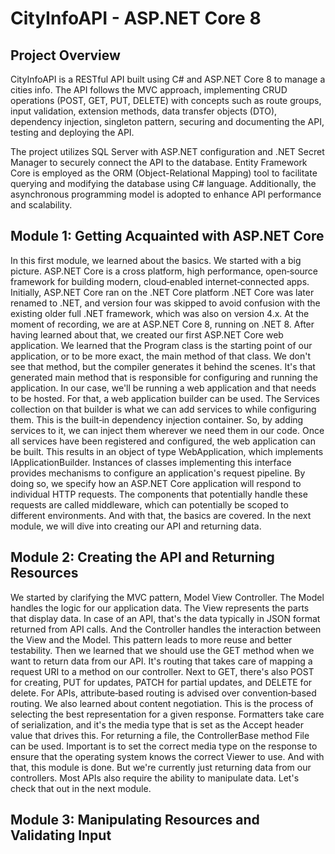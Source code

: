 # **CityInfoAPI - ASP.NET Core 8**

## **Project Overview**

CityInfoAPI is a RESTful API built using C# and ASP.NET Core 8 to manage a cities info. The API follows the MVC approach, implementing CRUD operations (POST, GET, PUT, DELETE) with concepts such as route groups, input validation, extension methods, data transfer objects (DTO), dependency injection, singleton pattern, securing and documenting the API, testing and deploying the API.

The project utilizes SQL Server with ASP.NET configuration and .NET Secret Manager to securely connect the API to the database. Entity Framework Core is employed as the ORM (Object-Relational Mapping) tool to facilitate querying and modifying the database using C# language. Additionally, the asynchronous programming model is adopted to enhance API performance and scalability.

## **Module 1: Getting Acquainted with ASP.NET Core**

In this first module, we learned about the basics. We started with a big picture. ASP.NET Core is a cross platform, high performance, open‑source framework for building modern, cloud‑enabled internet‑connected apps. Initially, ASP.NET Core ran on the .NET Core platform .NET Core was later renamed to .NET, and version four was skipped to avoid confusion with the existing older full .NET framework, which was also on version 4.x. At the moment of recording, we are at ASP.NET Core 8, running on .NET 8. After having learned about that, we created our first ASP.NET Core web application. We learned that the Program class is the starting point of our application, or to be more exact, the main method of that class. We don't see that method, but the compiler generates it behind the scenes. It's that generated main method that is responsible for configuring and running the application. In our case, we'll be running a web application and that needs to be hosted. For that, a web application builder can be used. The Services collection on that builder is what we can add services to while configuring them. This is the built‑in dependency injection container. So, by adding services to it, we can inject them wherever we need them in our code. Once all services have been registered and configured, the web application can be built. This results in an object of type WebApplication, which implements IApplicationBuilder. Instances of classes implementing this interface provides mechanisms to configure an application's request pipeline. By doing so, we specify how an ASP.NET Core application will respond to individual HTTP requests. The components that potentially handle these requests are called middleware, which can potentially be scoped to different environments. And with that, the basics are covered. In the next module, we will dive into creating our API and returning data.

## **Module 2: Creating the API and Returning Resources**

We started by clarifying the MVC pattern, Model View Controller. The Model handles the logic for our application data. The View represents the parts that display data. In case of an API, that's the data typically in JSON format returned from API calls. And the Controller handles the interaction between the View and the Model. This pattern leads to more reuse and better testability. Then we learned that we should use the GET method when we want to return data from our API. It's routing that takes care of mapping a request URI to a method on our controller. Next to GET, there's also POST for creating, PUT for updates, PATCH for partial updates, and DELETE for delete. For APIs, attribute‑based routing is advised over convention‑based routing. We also learned about content negotiation. This is the process of selecting the best representation for a given response. Formatters take care of serialization, and it's the media type that is set as the Accept header value that drives this. For returning a file, the ControllerBase method File can be used. Important is to set the correct media type on the response to ensure that the operating system knows the correct Viewer to use. And with that, this module is done. But we're currently just returning data from our controllers. Most APIs also require the ability to manipulate data. Let's check that out in the next module.

## **Module 3: Manipulating Resources and Validating Input**